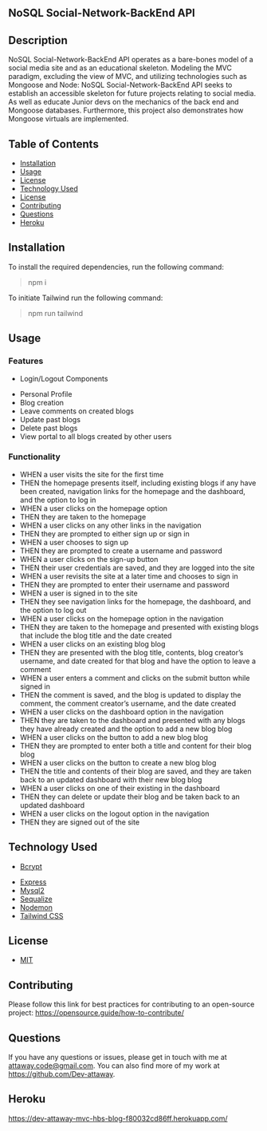 ## NoSQL Social-Network-BackEnd API

## Description

  NoSQL Social-Network-BackEnd API operates as a bare-bones model of a social media site and as an educational skeleton. Modeling the MVC paradigm, excluding the view of MVC, and utilizing technologies such as
  Mongoose and Node: NoSQL Social-Network-BackEnd API seeks to establish an accessible skeleton for future projects relating to social media. As well as educate Junior devs on the mechanics
  of the back end and Mongoose databases. Furthermore, this project also demonstrates how Mongoose virtuals are implemented.
  
## Table of Contents

* [Installation](#installation)
* [Usage](#usage)
* [License](#license)
* [Technology Used](#technology-used)
* [License](#license)
* [Contributing](#contributing)
* [Questions](#questions)
* [Heroku](#heroku)

## Installation

  To install the required dependencies, run the following command:
  > npm i

  To initiate Tailwind run the following command:
  > npm run tailwind

## Usage

### Features

- Login/Logout Components
* Personal Profile
* Blog creation
* Leave comments on created blogs
* Update past blogs
* Delete past blogs
* View portal to all blogs created by other users

### Functionality

* WHEN a user visits the site for the first time
* THEN the homepage presents itself, including existing blogs if any have been created, navigation links for the homepage and the dashboard, and the option to log in
* WHEN a user clicks on the homepage option
* THEN they are taken to the homepage
* WHEN a user clicks on any other links in the navigation
* THEN they are prompted to either sign up or sign in
* WHEN a user chooses to sign up
* THEN they are prompted to create a username and password
* WHEN a user clicks on the sign-up button
* THEN their user credentials are saved, and they are logged into the site
* WHEN a user revisits the site at a later time and chooses to sign in
* THEN they are prompted to enter their username and password
* WHEN a user is signed in to the site
* THEN they see navigation links for the homepage, the dashboard, and the option to log out
* WHEN a user clicks on the homepage option in the navigation
* THEN they are taken to the homepage and presented with existing blogs that include the blog title and the date created
* WHEN a user clicks on an existing blog blog
* THEN they are presented with the blog title, contents, blog creator’s username, and date created for that blog and have the option to leave a comment
* WHEN a user enters a comment and clicks on the submit button while signed in
* THEN the comment is saved, and the blog is updated to display the comment, the comment creator’s username, and the date created
* WHEN a user clicks on the dashboard option in the navigation
* THEN they are taken to the dashboard and presented with any blogs they have already created and the option to add a new blog blog
* WHEN a user clicks on the button to add a new blog blog
* THEN they are prompted to enter both a title and content for their blog blog
* WHEN a user clicks on the button to create a new blog blog
* THEN the title and contents of their blog are saved, and they are taken back to an updated dashboard with their new blog blog
* WHEN a user clicks on one of their existing in the dashboard
* THEN they can delete or update their blog and be taken back to an updated dashboard
* WHEN a user clicks on the logout option in the navigation
* THEN they are signed out of the site

## Technology Used

- [Bcrypt](https://jquery.com/)
* [Express](https://expressjs.com/)
* [Mysql2](https://www.npmjs.com/package/mysql2)
* [Sequalize](https://sequelize.org/)
* [Nodemon](https://nodemon.io/)
* [Tailwind CSS](https://tailwindcss.com/)

## License

- [MIT](https://opensource.org/license/mit/)

## Contributing

  Please follow this link for best practices for contributing to an open-source project:
  <https://opensource.guide/how-to-contribute/>

## Questions

 If you have any questions or issues, please get in touch with me at <attaway.code@gmail.com>. You can also find more of my work at <https://github.com/Dev-attaway>.

## Heroku

  <https://dev-attaway-mvc-hbs-blog-f80032cd86ff.herokuapp.com/>
